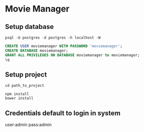Movie Manager
=====================================

Setup database
--------------
```shell
psql -U postgres -d postgres -h localhost -W
```

```sql
CREATE USER moviemanager WITH PASSWORD 'moviemanager';
CREATE DATABASE moviemanager;
GRANT ALL PRIVILEGES ON DATABASE moviemanager to moviemanager;
\q
```

Setup project
-------------
```shell
cd path_to_project

npm install
bower install

```

Credentials default to login in system
--------------------------------------
user:admin
pass:admin